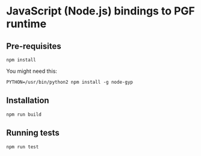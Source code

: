 # JavaScript (Node.js) bindings to PGF runtime

## Pre-requisites

```
npm install
```

You might need this:
```
PYTHON=/usr/bin/python2 npm install -g node-gyp
```

## Installation

```
npm run build
```

## Running tests

```
npm run test
```
